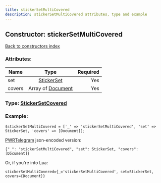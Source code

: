 ```yaml
---
title: stickerSetMultiCovered
description: stickerSetMultiCovered attributes, type and example
---
```

## Constructor: stickerSetMultiCovered  
[Back to constructors index](index.md)



### Attributes:

| Name     |    Type       | Required |
|----------|:-------------:|---------:|
|set|[StickerSet](../types/StickerSet.md) | Yes|
|covers|Array of [Document](../types/Document.md) | Yes|



### Type: [StickerSetCovered](../types/StickerSetCovered.md)


### Example:

```
$stickerSetMultiCovered = ['_' => 'stickerSetMultiCovered', 'set' => StickerSet, 'covers' => [Document]];
```  

[PWRTelegram](https://pwrtelegram.xyz) json-encoded version:

```
{"_": "stickerSetMultiCovered", "set": StickerSet, "covers": [Document]}
```


Or, if you're into Lua:  


```
stickerSetMultiCovered={_='stickerSetMultiCovered', set=StickerSet, covers={Document}}

```


